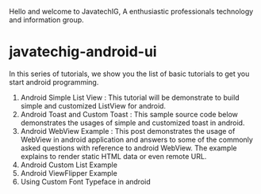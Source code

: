 Hello and welcome to JavatechIG, A enthusiastic professionals technology and information group. 

javatechig-android-ui
=====================

In this series of tutorials, we show you the list of basic tutorials to get you start android programming.

1. Android Simple List View : This tutorial will be demonstrate to build simple and customized ListView for android.
2. Android Toast and Custom Toast : This sample source code below demonstrates the usages of simple and customized toast in android.
3. Android WebView Example : This post demonstrates the usage of WebView in android application and answers to some of the commonly asked questions with reference to android WebView. The example explains to render static HTML data or even remote URL. 
4. Android Custom List Example
5. Android ViewFlipper Example
6. Using Custom Font Typeface in android
